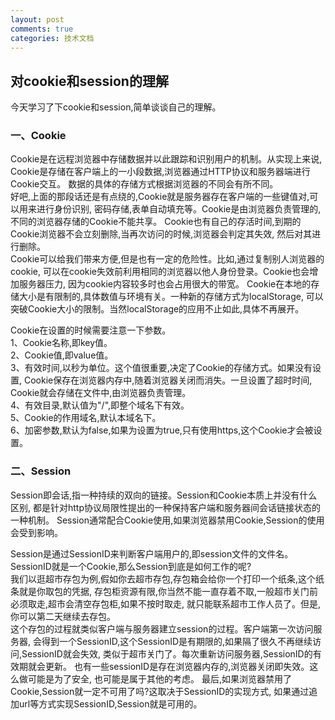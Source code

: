 ```yaml
---
layout: post
comments: true
categories: 技术文档
---
```

## 对cookie和session的理解

今天学习了下cookie和session,简单谈谈自己的理解。

### 一、Cookie

Cookie是在远程浏览器中存储数据并以此跟踪和识别用户的机制。从实现上来说,
Cookie是存储在客户端上的一小段数据,浏览器通过HTTP协议和服务器端进行Cookie交互。
数据的具体的存储方式根据浏览器的不同会有所不同。  
好吧,上面的那段话还是有点绕的,Cookie就是服务器存在客户端的一些键值对,可以用来进行身份识别,
密码存储,表单自动填充等。Cookie是由浏览器负责管理的,不同的浏览器存储的Cookie不能共享。
Cookie也有自己的存活时间,到期的Cookie浏览器不会立刻删除,当再次访问的时候,浏览器会判定其失效,
然后对其进行删除。  
Cookie可以给我们带来方便,但是也有一定的危险性。比如,通过复制别人浏览器的cookie,
可以在cookie失效前利用相同的浏览器以他人身份登录。Cookie也会增加服务器压力,
因为cookie内容较多时也会占用很大的带宽。
Cookie在本地的存储大小是有限制的,具体数值与环境有关。一种新的存储方式为localStorage,
可以突破Cookie大小的限制。当然localStorage的应用不止如此,具体不再展开。

Cookie在设置的时候需要注意一下参数。  
1、Cookie名称,即key值。  
2、Cookie值,即value值。  
3、有效时间,以秒为单位。这个值很重要,决定了Cookie的存储方式。如果没有设置,
Cookie保存在浏览器内存中,随着浏览器关闭而消失。一旦设置了超时时间,
Cookie就会存储在文件中,由浏览器负责管理。  
4、有效目录,默认值为"/",即整个域名下有效。  
5、Cookie的作用域名,默认本域名下。  
6、加密参数,默认为false,如果为设置为true,只有使用https,这个Cookie才会被设置。

### 二、Session

Session即会话,指一种持续的双向的链接。Session和Cookie本质上并没有什么区别,
都是针对http协议局限性提出的一种保持客户端和服务器间会话链接状态的一种机制。
Session通常配合Cookie使用,如果浏览器禁用Cookie,Session的使用会受到影响。

Session是通过SessionID来判断客户端用户的,即session文件的文件名。
SessionID就是一个Cookie,那么Session到底是如何工作的呢?  
我们以逛超市存包为例,假如你去超市存包,存包箱会给你一个打印一个纸条,这个纸条就是你取包的凭据,
存包柜资源有限,你当然不能一直存着不取,一般超市关门前必须取走,超市会清空存包柜,如果不按时取走,
就只能联系超市工作人员了。但是,你可以第二天继续去存包。  
这个存包的过程就类似客户端与服务器建立session的过程。客户端第一次访问服务器,
会得到一个SessionID,这个SessionID是有期限的,如果隔了很久不再继续访问,SessionID就会失效,
类似于超市关门了。每次重新访问服务器,SessionID的有效期就会更新。
也有一些sessionID是存在浏览器内存的,浏览器关闭即失效。这么做可能是为了安全,
也可能是属于其他的考虑。
最后,如果浏览器禁用了Cookie,Session就一定不可用了吗?这取决于SessionID的实现方式,
如果通过追加url等方式实现SessionID,Session就是可用的。

